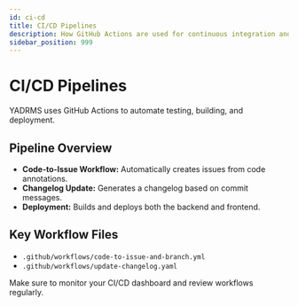 ```yaml
---
id: ci-cd
title: CI/CD Pipelines
description: How GitHub Actions are used for continuous integration and deployment.
sidebar_position: 999
---
```


# CI/CD Pipelines

YADRMS uses GitHub Actions to automate testing, building, and deployment.

## Pipeline Overview

- **Code-to-Issue Workflow:** Automatically creates issues from code annotations.
- **Changelog Update:** Generates a changelog based on commit messages.
- **Deployment:** Builds and deploys both the backend and frontend.

## Key Workflow Files

- `.github/workflows/code-to-issue-and-branch.yml`
- `.github/workflows/update-changelog.yaml`

Make sure to monitor your CI/CD dashboard and review workflows regularly.
